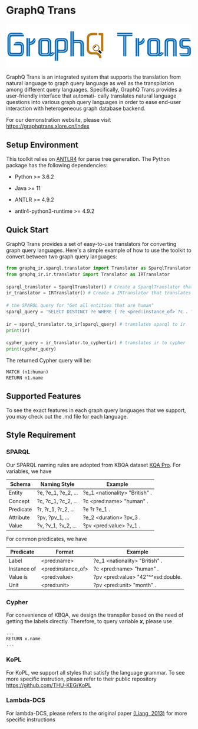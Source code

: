 # GraphQ Trans

![Icon](./docs/imgs/icon.png)

<p> GraphQ Trans is an integrated system that supports the translation from natural language to graph query language as well as the transpilation among different query languages. Specifically, GraphQ Trans provides a user-friendly interface that automati- cally translates natural language questions  into various graph query languages in order to ease end-user interaction with heterogeneous graph database backend. </p>

For our demonstration website, please visit https://graphqtrans.xlore.cn/index

## Setup Environment

This toolkit relies on [ANTLR4](https://github.com/antlr/antlr4) for parse tree generation. The Python package has the following dependencies:

* Python >= 3.6.2

* Java >= 11

* ANTLR >= 4.9.2

* antlr4-python3-runtime >= 4.9.2

## Quick Start

GraphQ Trans provides a set of easy-to-use translators for converting graph query languages. Here's a simple example of how to use the toolkit to convert between two graph query languages:

```python
from graphq_ir.sparql.translator import Translator as SparqlTranslator
from graphq_ir.ir.translator import Translator as IRTranslator

sparql_translator = SparqlTranslator() # Create a SparqlTranslator that translates SPARQL to graphqIR
ir_translator = IRTranslator() # Create a IRTranslator that translates graphqIR to Cypher

# the SPARQL query for "Get all entities that are human"
sparql_query = 'SELECT DISTINCT ?e WHERE { ?e <pred:instance_of> ?c . ?c <pred:name> "human" } '

ir = sparql_translator.to_ir(sparql_query) # translates sparql to ir
print(ir)

cypher_query = ir_translator.to_cypher(ir) # translates ir to cypher
print(cypher_query) 
```

The returned Cypher query will be:

```cypher
MATCH (n1:human)
RETURN n1.name
```

## Supported Features
To see the exact features in each graph query languages that we support, you may check out the .md file for each language.

## Style Requirement
### SPARQL

Our SPARQL naming rules are adopted from KBQA dataset [KQA Pro](http://thukeg.gitee.io/kqa-pro/). For variables, we have

| Schema    | Naming Style        | Example                         |
|-----------|---------------------|---------------------------------|
| Entity    | ?e, ?e_1, ?e_2, ... | ?e_1 \<nationality> "British" . |
| Concept   | ?c, ?c_1, ?c_2, ... | ?c \<pred:name> "human" .       |
| Predicate | ?r, ?r_1, ?r_2, ... | ?e ?r ?e_1 .                    |
| Attribute | ?pv, ?pv_1, ...     | ?e_2 \<duration> ?pv_3 .        |
| Value     | ?v, ?v_1, ?v_2, ... | ?pv \<pred:value>  ?v_1 .       |

For common predicates, we have

| Predicate   | Format              | Example                             |
|-------------|---------------------|-------------------------------------|
| Label       | \<pred:name>        | ?e_1 \<nationality> "British" .     |
| Instance of | \<pred:instance_of> | ?c \<pred:name> "human" .           |
| Value is    | \<pred:value>       | ?pv \<pred:value> "42"^^xsd:double. |
| Unit        | \<pred:unit>        | ?pv \<pred:unit> "month" .          |

### Cypher
For convenience of KBQA, we design the transpiler based on the need of getting the labels directly. Therefore, to query variable _**x**_, please use

```cypher
...
RETURN x.name
...
```


### KoPL
For KoPL, we support all styles that satisfy the language grammar. To see more specific instrution, please refer to their public repository https://github.com/THU-KEG/KoPL

### Lambda-DCS
For lambda-DCS, please refers to the original paper [(Liang, 2013)](https://arxiv.org/abs/1309.4408) for more specific instructions
